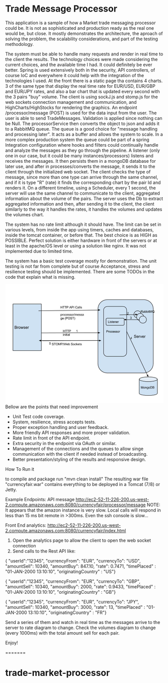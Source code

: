 Trade Message Processor
===============

This application is a sample of how a Market trade messaging processor could be. It is not as sophisticated and production ready as the real one would be,
but close. It mostly demonstrates the architecture, the aproach of solving the problem, the scalability considerations, and part of the testing methodology.


The system must be able to handle many requests and render in real time to the client the results. The technology choices were made considering the current choices,
and the available time I had. It could definitely be ever better.
 Spring is used extensively both in the security, API controllers, of course IoC and everywhere it could help with the integration of the technologies I used.
At the front there is a static page tha contains 4 charts. 3 of the same type that display the real time rate for EUR/USD, EUR/GBP and EUR/JPY rates, and also
a bar chart that is updated every second with the 3 pairs "buy" volume. The client is using sockJ.js and stomp.js for the web sockets connection management and communication,
and HighCharts/HighStocks for rendering the graphics.
An endpoint /processor/message (POST) is used for the data input from the user. The user is able to send TradeMessages. Validation is applied since nothing can be Null.
The processorService then converts the object to json and adds it to a RabbitMQ queue. The queue is a good choice for "message handling and processing later".
It acts as a buffer and allows the system to scale. In a more complex production system the queue could be part of a spring Integration configuration where hooks and filters
could continually handle and analyze the messages as they go through the pipeline.
A listener (only one in our case, but it could be many instances/processors) listens and receives the messages. It then persists them in a mongoDB database for later use,
and after in processes/converts the message, it sends it to the client through the initialized web socket. The client checks the type of message, since more than one type
can arrive through the same channel, and if it is type "R" (rate) it finds the corresponding chart by the pair Id and renders it.
 On a different timeline, using a Scheduler, every 1 second, the server will use the same channel to communicate to the client, aggregated information about the volume of the
 pairs. The server uses the Db to extract aggregated information and then, after sending it to the client, the client similarly to the way it handles the rates, it handles the
 volumes and updates the volumes chart.

 The system has no rate limit although it should have. The limit can be set in various levels, from inside the app using timers, caches and databases, inside the tomcat container, or before that.
 The best choice is as HIGH as POSSIBLE. Perfect solution is either hardware in front of the servers or at least in the apache/OS level or using a solution like nginx.
 It was not implemented due to limited time.

 The system has a basic test coverage mostly for demonstration. The unit testing is not far from complete but of course Acceptance, stress and resilience testing should be implemented.
 There are some TODOs in the code that explain what is missing.

![Alt text](https://github.com/kberos/trade-market-processor/blob/master/MarketTradeProcessor.jpg?raw=true "High Level Architecture")
 Bellow are the points that need improvement
 - Unit Test code coverage.
 - System, resilience, stress accepts tests.
 - Proper exception handling and user feedback.
 - More friendly API responses and more proper validation.
 - Rate limit in front of the API endpoint.
 - Extra security in the endpoint via OAuth or similar.
 - Management of the connections and the queues to allow singe communication with the client if needed instead of broadcasting.
 - Better presentation/styling of the results and responsive design.

How To Run it

to compile and package run "mvn clean install"
The resulting war file "currencyfair.war" contains everything to be deployed in a Tomcat (7/8) or Jetty.

Example Endpoints:
API message
http://ec2-52-11-226-200.us-west-2.compute.amazonaws.com:8080/currencyfair/processor/message
NOTE: It appears that the amazon instance is very slow. Local calls will respond in less than 15 ms bit remote in >300ms. Even the ssh console is slow...

Front End analytics:
http://ec2-52-11-226-200.us-west-2.compute.amazonaws.com:8080/currencyfair/index.html

1) Open the analytics page to allow the client to open the web socket connection
2) Send calls to the Rest API like:

{ "userId":"12345", "currencyFrom": "EUR", "currencyTo": "USD", "amountSell": 10340, "amountBuy": 847.10, "rate": 0.7471, "timePlaced" : "01-JAN-2000 13:10:10", "originatingCountry" : "US"}

{ "userId":"12345", "currencyFrom": "EUR", "currencyTo": "GBP", "amountSell": 10340, "amountBuy": 2000, "rate": 0.9433, "timePlaced" : "01-JAN-2000 13:10:10", "originatingCountry" : "GB"}

{ "userId":"12345", "currencyFrom": "EUR", "currencyTo": "JPY", "amountSell": 10340, "amountBuy": 3000, "rate": 13, "timePlaced" : "01-JAN-2000 13:10:10", "originatingCountry" : "FR"}

Send a series of them and watch in real time as the messages arrive to the server to rate diagram to change.
Check the volumes diagram to change (every 1000ms) with the total amount sell for each pair.

 Enjoy!

=======
# trade-market-processor
